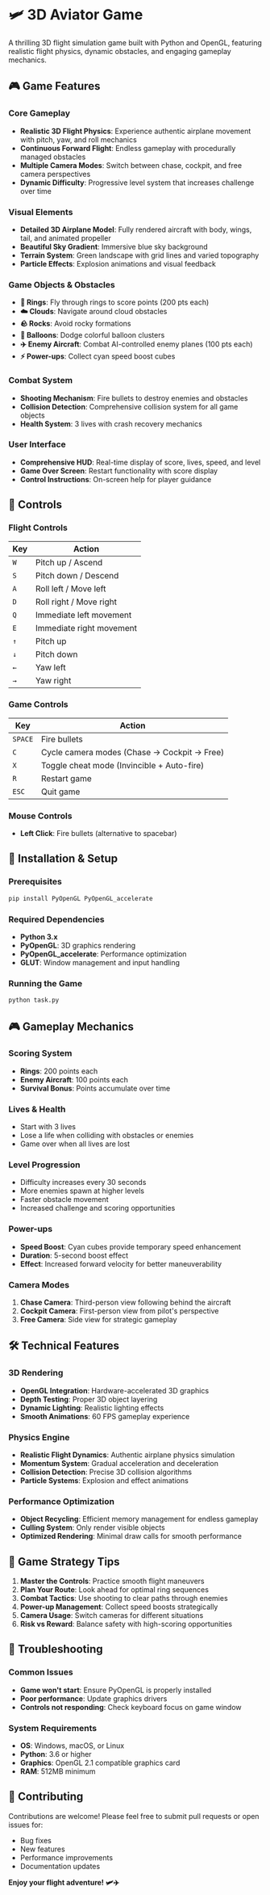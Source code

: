 # 🛩️ 3D Aviator Game

A thrilling 3D flight simulation game built with Python and OpenGL, featuring realistic flight physics, dynamic obstacles, and engaging gameplay mechanics.

## 🎮 Game Features

### Core Gameplay
- **Realistic 3D Flight Physics**: Experience authentic airplane movement with pitch, yaw, and roll mechanics
- **Continuous Forward Flight**: Endless gameplay with procedurally managed obstacles
- **Multiple Camera Modes**: Switch between chase, cockpit, and free camera perspectives
- **Dynamic Difficulty**: Progressive level system that increases challenge over time

### Visual Elements
- **Detailed 3D Airplane Model**: Fully rendered aircraft with body, wings, tail, and animated propeller
- **Beautiful Sky Gradient**: Immersive blue sky background
- **Terrain System**: Green landscape with grid lines and varied topography
- **Particle Effects**: Explosion animations and visual feedback

### Game Objects & Obstacles
- **🎯 Rings**: Fly through rings to score points (200 pts each)
- **☁️ Clouds**: Navigate around cloud obstacles
- **🪨 Rocks**: Avoid rocky formations
- **🎈 Balloons**: Dodge colorful balloon clusters
- **✈️ Enemy Aircraft**: Combat AI-controlled enemy planes (100 pts each)
- **⚡ Power-ups**: Collect cyan speed boost cubes

### Combat System
- **Shooting Mechanism**: Fire bullets to destroy enemies and obstacles
- **Collision Detection**: Comprehensive collision system for all game objects
- **Health System**: 3 lives with crash recovery mechanics

### User Interface
- **Comprehensive HUD**: Real-time display of score, lives, speed, and level
- **Game Over Screen**: Restart functionality with score display
- **Control Instructions**: On-screen help for player guidance

## 🎯 Controls

### Flight Controls
| Key | Action |
|-----|--------|
| `W` | Pitch up / Ascend |
| `S` | Pitch down / Descend |
| `A` | Roll left / Move left |
| `D` | Roll right / Move right |
| `Q` | Immediate left movement |
| `E` | Immediate right movement |
| `↑` | Pitch up |
| `↓` | Pitch down |
| `←` | Yaw left |
| `→` | Yaw right |

### Game Controls
| Key | Action |
|-----|--------|
| `SPACE` | Fire bullets |
| `C` | Cycle camera modes (Chase → Cockpit → Free) |
| `X` | Toggle cheat mode (Invincible + Auto-fire) |
| `R` | Restart game |
| `ESC` | Quit game |

### Mouse Controls
- **Left Click**: Fire bullets (alternative to spacebar)

## 🚀 Installation & Setup

### Prerequisites
```bash
pip install PyOpenGL PyOpenGL_accelerate
```

### Required Dependencies
- **Python 3.x**
- **PyOpenGL**: 3D graphics rendering
- **PyOpenGL_accelerate**: Performance optimization
- **GLUT**: Window management and input handling

### Running the Game
```bash
python task.py
```

## 🎮 Gameplay Mechanics

### Scoring System
- **Rings**: 200 points each
- **Enemy Aircraft**: 100 points each
- **Survival Bonus**: Points accumulate over time

### Lives & Health
- Start with 3 lives
- Lose a life when colliding with obstacles or enemies
- Game over when all lives are lost

### Level Progression
- Difficulty increases every 30 seconds
- More enemies spawn at higher levels
- Faster obstacle movement
- Increased challenge and scoring opportunities

### Power-ups
- **Speed Boost**: Cyan cubes provide temporary speed enhancement
- **Duration**: 5-second boost effect
- **Effect**: Increased forward velocity for better maneuverability

### Camera Modes
1. **Chase Camera**: Third-person view following behind the aircraft
2. **Cockpit Camera**: First-person view from pilot's perspective
3. **Free Camera**: Side view for strategic gameplay

## 🛠️ Technical Features

### 3D Rendering
- **OpenGL Integration**: Hardware-accelerated 3D graphics
- **Depth Testing**: Proper 3D object layering
- **Dynamic Lighting**: Realistic lighting effects
- **Smooth Animations**: 60 FPS gameplay experience

### Physics Engine
- **Realistic Flight Dynamics**: Authentic airplane physics simulation
- **Momentum System**: Gradual acceleration and deceleration
- **Collision Detection**: Precise 3D collision algorithms
- **Particle Systems**: Explosion and effect animations

### Performance Optimization
- **Object Recycling**: Efficient memory management for endless gameplay
- **Culling System**: Only render visible objects
- **Optimized Rendering**: Minimal draw calls for smooth performance

## 🎯 Game Strategy Tips

1. **Master the Controls**: Practice smooth flight maneuvers
2. **Plan Your Route**: Look ahead for optimal ring sequences
3. **Combat Tactics**: Use shooting to clear paths through enemies
4. **Power-up Management**: Collect speed boosts strategically
5. **Camera Usage**: Switch cameras for different situations
6. **Risk vs Reward**: Balance safety with high-scoring opportunities

## 🐛 Troubleshooting

### Common Issues
- **Game won't start**: Ensure PyOpenGL is properly installed
- **Poor performance**: Update graphics drivers
- **Controls not responding**: Check keyboard focus on game window

### System Requirements
- **OS**: Windows, macOS, or Linux
- **Python**: 3.6 or higher
- **Graphics**: OpenGL 2.1 compatible graphics card
- **RAM**: 512MB minimum

## 🤝 Contributing

Contributions are welcome! Please feel free to submit pull requests or open issues for:
- Bug fixes
- New features
- Performance improvements
- Documentation updates

**Enjoy your flight adventure! 🛩️✈️**

